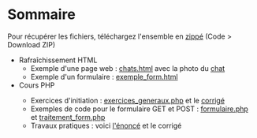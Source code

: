 <h1>Sommaire</h1>
  
<p>Pour récupérer les fichiers, téléchargez l'ensemble en <a href="https://github.com/Alexandre333/cours">zippé</a> (Code > Download ZIP)</p>

<ul>
  <li>
    Rafraîchissement HTML
    <ul>
      <li>Exemple d'une page web : <a href="https://github.com/Alexandre333/cours/blob/main/html/chats.html">chats.html</a> avec la photo du <a href="https://github.com/Alexandre333/cours/blob/main/html/cyprus_cat.jpg">chat</a></li>
      <li>Exemple d'un formulaire :  <a href="https://github.com/Alexandre333/cours/blob/main/html/exemple_form.html">exemple_form.html</a></li>
    </ul>
   </li>
  <li>Cours PHP</li>
  <ul>
      <li>Exercices d'initiation : <a href="https://github.com/Alexandre333/cours/blob/main/php/exercices_generaux.php">exercices_generaux.php</a> et le <a href="https://github.com/Alexandre333/cours/blob/main/php/exercices_generaux_corriges.php">corrigé</a></li>
      <li>Exemples de code pour le formulaire GET et POST : <a href="https://github.com/Alexandre333/cours/blob/main/php/formulaire.php">formulaire.php</a> et <a href="https://github.com/Alexandre333/cours/blob/main/php/traitement_form.php">traitement_form.php</a></li>
    <li>Travaux pratiques : voici <a href="https://github.com/Alexandre333/cours/blob/main/php/tp_enonce.html">l'énoncé</a> et le corrigé</li>
    </ul>
</ul>
